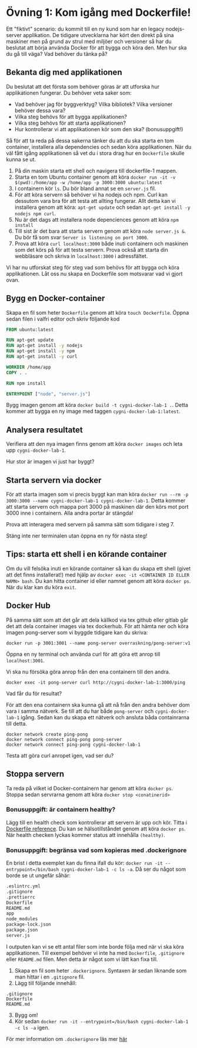 # Övning 1: Kom igång med Dockerfile!

Ett "fiktivt" scenario: du kommit till en ny kund som har en legacy nodejs-server applikation. De tidigare utvecklarna har kört den direkt på sina maskiner men på grund av strul med miljöer och versioner så har du beslutat att börja använda Docker för att bygga och köra den. Men hur ska du gå till väga? Vad behöver du tänka på?

## Bekanta dig med applikationen
Du beslutat att det första som behöver göras är att utforska hur applikationen fungerar. Du behöver veta saker som:
* Vad behöver jag för byggverktyg? Vilka bibliotek? Vilka versioner behöver dessa vara? 
* Vilka steg behövs för att bygga applikationen?
* Vilka steg behövs för att starta applikationen?
* Hur kontrollerar vi att applikationen kör som den ska? (bonusuppgift!)

Så för att ta reda på dessa sakerna tänker du att du ska starta en tom container, installera alla dependencies och sedan köra applikationen. När du väl fått igång applikationen så vet du i stora drag hur en `Dockerfile` skulle kunna se ut.

1. På din maskin starta ett shell och navigera till dockerfile-1 mappen.
2. Starta en tom Ubuntu container genom att köra `docker run -it -v $(pwd):/home/app -w /home/app -p 3000:3000 ubuntu:latest`
3. I containern kör `ls`. Du bör bland annat se en `server.js` fil. 
4. För att köra servern så behöver vi ha nodejs och npm. Curl kan dessutom vara bra för att testa att allting fungerar. Allt detta kan vi installera genom att köra: `apt-get update` och sedan `apt-get install -y nodejs npm curl`. 
5. Nu är det dags att installera node depenciences genom att köra `npm install`
6. Till sist är det bara att starta servern genom att köra `node server.js &`. Du bör få som svar `Server is listening on port 3000`.
7. Prova att köra `curl localhost:3000` både inuti containern och maskinen som det körs på för att testa servern. Prova också att starta din webbläsare och skriva in `localhost:3000` i adressfältet.

Vi har nu utforskat steg för steg vad som behövs för att bygga och köra applikationen. Låt oss nu skapa en Dockerfile som motsvarar vad vi gjort ovan.

## Bygg en Docker-container
Skapa en fil som heter `Dockerfile` genom att köra `touch Dockerfile`. Öppna sedan filen i valfri editor och skriv följande kod

```dockerfile
FROM ubuntu:latest

RUN apt-get update
RUN apt-get install -y nodejs
RUN apt-get install -y npm
RUN apt-get install -y curl

WORKDIR /home/app
COPY . .

RUN npm install

ENTRYPOINT ["node", "server.js"]
```

Bygg imagen genom att köra `docker build -t cygni-docker-lab-1 .`. Detta kommer att bygga en ny image med taggen `cygni-docker-lab-1:latest`.

## Analysera resultatet
Verifiera att den nya imagen finns genom att köra `docker images` och leta upp `cygni-docker-lab-1`.

Hur stor är imagen vi just har byggt?

## Starta servern via docker
För att starta imagen som vi precis byggt kan man köra `docker run --rm -p 3000:3000 --name cygni-docker-lab-1 cygni-docker-lab-1`.
Detta kommer att starta servern och mappa port 3000 på maskinen där den körs mot port 3000 inne i containern. Alla andra portar är stängda!

Prova att interagera med servern på samma sätt som tidigare i steg 7.

Stäng inte ner terminalen utan öppna en ny för nästa steg!

## Tips: starta ett shell i en körande container
Om du vill felsöka inuti en körande container så kan du skapa ett shell (givet att det finns installerat!) med hjälp av `docker exec -it <CONTAINER ID ELLER NAMN> bash`. Du kan hitta container id eller namnet genom att köra `docker ps`. När du klar kan du köra `exit`.

## Docker Hub
På samma sätt som att det går att dela källkod via tex github eller gitlab går det att dela container images via tex dockerhub.
För att hämta ner och köra imagen pong-server som vi byggde tidigare kan du skriva:
```
docker run -p 3001:3001 --name pong-server overraskning/pong-server:v1 
```

Öppna en ny terminal och använda curl för att göra ett anrop till `localhost:3001`.

Vi ska nu försöka göra anrop från den ena containern till den andra.
```
docker exec -it pong-server curl http://cygni-docker-lab-1:3000/ping
```
Vad får du för resultat?

För att den ena containern ska kunna gå att nå från den andra behöver dom vara i samma nätverk.
Se till att du har både `pong-server` och `cygni-docker-lab-1` igång. Sedan kan du skapa ett nätverk och ansluta båda containrarna till detta.
```
docker network create ping-pong
docker network connect ping-pong pong-server
docker network connect ping-pong cygni-docker-lab-1
```

Testa att göra curl anropet igen, vad ser du?

## Stoppa servern
Ta reda på vilket id Docker-containern har genom att köra `docker ps`. Stoppa sedan servrarna genom att köra `docker stop <conatinerid>`

### Bonusuppgift: är containern healthy?
Lägg till en health check som kontrollerar att servern är upp och kör. Titta i [Dockerfile reference](https://docs.docker.com/engine/reference/builder/#healthcheck). Du kan se hälsotillståndet genom att köra `docker ps`. När health checken lyckas kommer status att innehålla `(healthy)`.

### Bonusuppgift: begränsa vad som kopieras med .dockerignore
En brist i detta exemplet kan du finna ifall du kör: `docker run -it --entrypoint=/bin/bash cygni-docker-lab-1 -c ls -a`. Då ser du något som borde se ut ungefär såhär:

```bash
.eslintrc.yml
.gitignore
.prettierrc
Dockerfile
README.md
app
node_modules
package-lock.json
package.json
server.js
```

I outputen kan vi se ett antal filer som inte borde följa med när vi ska köra applikationen. Till exempel behöver vi inte ha med `Dockerfile`, `.gitignore` eller `README.md` filen. Men detta är något som vi lätt kan fixa till. 

1. Skapa en fil som heter `.dockerignore`. Syntaxen är sedan liknande som man hittar i en `.gitignore` fil. 
2. Lägg till följande innehåll:
```
.gitignore
Dockerfile
README.md
```
3. Bygg om!
4. Kör sedan `docker run -it --entrypoint=/bin/bash cygni-docker-lab-1 -c ls -a` igen. 

För mer information om `.dockerignore` läs mer [här](https://docs.docker.com/engine/reference/builder/#dockerignore-file)
